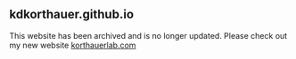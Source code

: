 ## kdkorthauer.github.io

This website has been archived and is no longer updated. Please check out my new website [korthauerlab.com](https://www.korthauerlab.com/)
